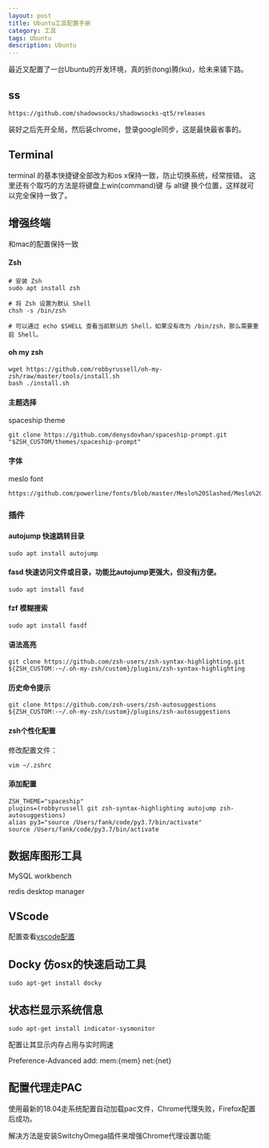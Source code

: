 ```yaml
---
layout: post
title: Ubuntu工具配置手册
category: 工具
tags: Ubuntu
description: Ubuntu
---
```


最近又配置了一台Ubuntu的开发环境，真的折(tong)腾(ku)，给未来铺下路。

## ss

```
https://github.com/shadowsocks/shadowsocks-qt5/releases
```

装好之后先开全局，然后装chrome，登录google同步，这是最快最省事的。

## Terminal

terminal 的基本快捷键全部改为和os x保持一致，防止切换系统，经常按错。
这里还有个取巧的方法是将键盘上win(command)键 与 alt键 换个位置，这样就可以完全保持一致了。

##  增强终端

和mac的配置保持一致

#### Zsh

```
# 安装 Zsh
sudo apt install zsh

# 将 Zsh 设置为默认 Shell
chsh -s /bin/zsh

# 可以通过 echo $SHELL 查看当前默认的 Shell，如果没有改为 /bin/zsh，那么需要重启 Shell。
```

#### oh my zsh
```
wget https://github.com/robbyrussell/oh-my-zsh/raw/master/tools/install.sh
bash ./install.sh
```

#### 主题选择

spaceship theme 

```
git clone https://github.com/denysdovhan/spaceship-prompt.git "$ZSH_CUSTOM/themes/spaceship-prompt"
```

#### 字体

meslo font

```
https://github.com/powerline/fonts/blob/master/Meslo%20Slashed/Meslo%20LG%20M%20Regular%20for%20Powerline.ttf
```

### 插件

#### autojump 快速跳转目录

```
sudo apt install autojump
```

#### fasd 快速访问文件或目录，功能比autojump更强大，但没有j方便。

```
sudo apt install fasd
```

#### fzf 模糊搜索

```
sudo apt install fasdf
```

#### 语法高亮

```
git clone https://github.com/zsh-users/zsh-syntax-highlighting.git ${ZSH_CUSTOM:-~/.oh-my-zsh/custom}/plugins/zsh-syntax-highlighting
```

#### 历史命令提示

```
git clone https://github.com/zsh-users/zsh-autosuggestions ${ZSH_CUSTOM:-~/.oh-my-zsh/custom}/plugins/zsh-autosuggestions
```

#### zsh个性化配置

修改配置文件：

```
vim ~/.zshrc
```

#### 添加配置


```
ZSH_THEME="spaceship"
plugins=(robbyrussell git zsh-syntax-highlighting autojump zsh-autosuggestions)
alias py3="source /Users/fank/code/py3.7/bin/activate"
source /Users/fank/code/py3.7/bin/activate
```

## 数据库图形工具

MySQL workbench

redis desktop manager

## VScode

配置查看[vscode配置](http://fankcoder.com/%E5%B7%A5%E5%85%B7/2019/03/08/vscode.html)

## Docky 仿osx的快速启动工具

```
sudo apt-get install docky
```

## 状态栏显示系统信息

```
sudo apt-get install indicator-sysmonitor
```

配置让其显示内存占用与实时网速

Preference-Advanced add: mem:{mem} net:{net}

## 配置代理走PAC

使用最新的18.04走系统配置自动加载pac文件，Chrome代理失败，Firefox配置后成功。

解决方法是安装SwitchyOmega插件来增强Chrome代理设置功能